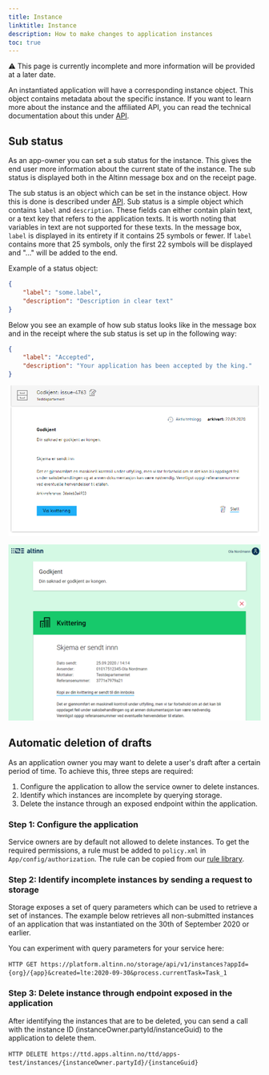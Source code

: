 ```yaml
---
title: Instance
linktitle: Instance
description: How to make changes to application instances
toc: true
---
```


⚠️ This page is currently incomplete and more information will be provided at a later date.

An instantiated application will have a corresponding instance object. This object contains metadata about the specific
instance.
If you want to learn more about the instance and the affiliated API, you can read the technical documentation about this
under [API](/en/altinn-studio/v8/reference/api/).

## Sub status

As an app-owner you can set a sub status for the instance. This gives the end user more information about the
current state of the instance.
The sub status is displayed both in the Altinn message box and on the receipt page.

The sub status is an object which can be set in the instance object. How this is done is described under [API](/en/altinn-studio/v8/reference/api/).
Sub status is a simple object which contains `label` and `description`. These fields can either contain plain text, or a
text key that refers to the application
texts. It is worth noting that variables in text are not supported for these texts.
In the message box, `label` is displayed in its entirety if it contains 25 symbols or fewer. If `label` contains more that 25 symbols, only the first 22 symbols
will be displayed and "..." will be added to the end.

Example of a status object:
```json
{
    "label": "some.label",
    "description": "Description in clear text"
}
```

Below you see an example of how sub status looks like in the message box and in the receipt where the sub status is set
up in the following way:
```json
{
    "label": "Accepted",
    "description": "Your application has been accepted by the king."
}
```

![Substatus in message box](meldingsboks.png "Substatus in message box")

![Substatus in receipt](app.png "Substatus in receipt")

## Automatic deletion of drafts

As an application owner you may want to delete a user's draft after a certain period of time. 
To achieve this, three steps are required:

1. Configure the application to allow the service owner to delete instances.
2. Identify which instances are incomplete by querying storage.
3. Delete the instance through an exposed endpoint within the application.

### Step 1: Configure the application

Service owners are by default not allowed to delete instances. 
To get the required permissions, a rule must be added to `policy.xml` in `App/config/authorization`.
The rule can be copied from our [rule library](/en/altinn-studio/v8/reference/configuration/authorization/rules/#org-can-delete-an-instance-of-orgapp-in-any-task-or-event).

### Step 2: Identify incomplete instances by sending a request to storage

Storage exposes a set of query parameters which can be used to retrieve a set of instances.
The example below retrieves all non-submitted instances of an application that was instantiated on the 30th of September 2020 or earlier.

You can experiment with query parameters for your service here:

`HTTP GET https://platform.altinn.no/storage/api/v1/instances?appId={org}/{app}&created=lte:2020-09-30&process.currentTask=Task_1`

### Step 3: Delete instance through endpoint exposed in the application

After identifying the instances that are to be deleted, you can send a call with the instance ID (instanceOwner.partyId/instanceGuid) to the application to delete them.

`HTTP DELETE https://ttd.apps.altinn.no/ttd/apps-test/instances/{instanceOwner.partyId}/{instanceGuid}`
